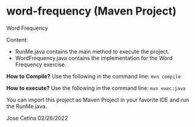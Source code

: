 # word-frequency (Maven Project)
Word Frequency

Content:

- RunMe.java contains the main method to execute the project.
- WordFrequency.java contains the implementation for the Word Frequency exercise.

**How to Compile?** Use the following in the command line:
```mvn compile```

**How to execute?** Use the following in the command line:
```mvn exec:java```


You can import this project as Maven Project in your favorite IDE and run the RunMe.java.

Jose Cetina
02/26/2022